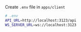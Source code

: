 Create `.env` file in `apps/client`

```bash
# .env
API_URL=http://localhost:3123/api
WS_SERVER_URL=ws://localhost:3123
```
